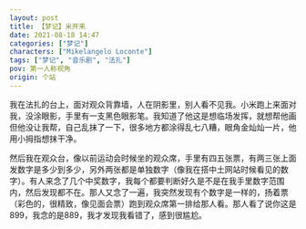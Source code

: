 ```yaml
---
layout: post
title: 【梦记】米开来
date: 2021-08-18 14:47
categories: ["梦记"]
characters: ["Mikelangelo Loconte"]
tags: ["梦记", "音乐剧", "法扎"]
pov: 第一人称视角
origin: 个站
---
```


我在法扎的台上，面对观众背靠墙，人在阴影里，别人看不见我。小米跑上来面对我，没涂眼影，手里有一支黑色眼影笔。我知道了他这是想临场发挥，就想帮他画但他没让我帮，自己乱抹了一下，很多地方都涂得乱七八糟，眼角金灿灿一片，他用小拇指想抹干净。

然后我在观众台，像以前运动会时候坐的观众席，手里有四五张票，有两三张上面发数字是多少到多少，另外两张都是单独数字（像我在搭中土网站时候看见的数字）。有人来念了几个中奖数字，我每个都要判断好久是不是在我手里数字范围内，然后发现都不在。那人又念了一遍，我突然发现有个数字是一样的，扬着票（彩色的，很精致，像见面会票）跑到观众席第一排给那人看。那人看了说你这是899，我念的是889，我才发现我看错了，感到很尴尬。
